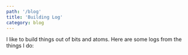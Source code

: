 ```yaml
---
path: '/blog'
title: 'Building Log'
category: blog
---
```


I like to build things out of bits and atoms. Here are some logs from the things I do:
